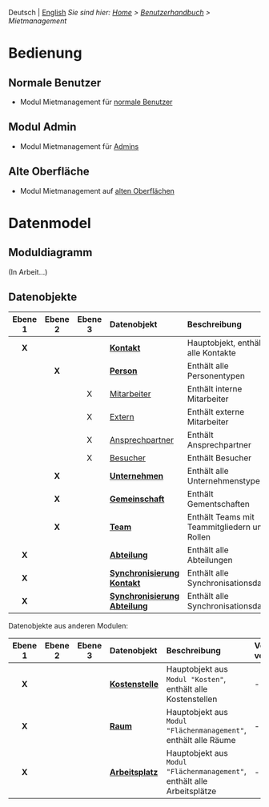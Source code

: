 <!-- TITLE: Mietmanagement -->
<!-- SUBTITLE: Mobul für Bearbeitung von Mietflächen, Mietverträge, Exposes etc. -->

Deutsch | [English](/en/modules/rentals)
*Sie sind hier: [Home](/home) > [Benutzerhandbuch](/de/user-guide) > Mietmanagement*

# Bedienung
## Normale Benutzer
* Modul Mietmanagement für [normale Benutzer](/de/modules/rentals/user)
## Modul Admin 
* Modul Mietmanagement für [Admins](de/modules/rentals/admin)
## Alte Oberfläche
* Modul Mietmanagement auf [alten Oberflächen](rentals/qooxdoo)

# Datenmodel
## Moduldiagramm
(In Arbeit...)
## Datenobjekte
| Ebene 1 | Ebene 2 | Ebene 3 | Datenobjekt                                                                                                                      | Beschreibung                                                           | Verebung von      | Code                                                   | Tabelle                              |
|:---------:|:---------:|:---------:|:-----------------------------------------------------------------------------------------------|:-------------------------------------------------------|:--------------------|:-----------------------------------------|:-----------------------------|
| **X**     |              |               | [**Kontakt**](/de/modules/datamodel/contacts/contact)                                              |  Hauptobjekt, enthält alle Kontakte                         | -                            | contacts.contact                                 | VISIONR.pv_cnt_contact   |
|               | **X**    |               | [**Person**](/de/modules/datamodel/contacts/person)                                                 |   Enthält alle Personentypen                                    | Kontakte.Kontakt  | contacts.person                                  | -                                        |
|               |              | X            | [Mitarbeiter](/de/modules/datamodel/contacts/employee)                                             |   Enthält interne Mitarbeiter                                    | Kontakte.Person    | contacts.person                                  | -                                        |
|               |              | X            | [Extern](/de/modules/datamodel/contacts/employee-external)                                       |   Enthält externe Mitarbeiter                                   | Kontakte.Person    | contacts.employee_external               | -                                        |
|               |              | X            | [Ansprechpartner](/de/modules/datamodel/contacts/contact-person)                            |   Enthält Ansprechpartner                                       | Kontakte.Person    | contacts.contact_person                     | -                                        |
|               |              | X            | [Besucher](/de/modules/datamodel/contacts/visitor)                                                       |   Enthält Besucher                                                   | Kontakte.Person    | contacts.visitor                                    | -                                        |
|               | **X**    |               | [**Unternehmen**](/de/modules/datamodel/contacts/company)                                  |    Enthält alle Unternehmenstypen                          | Kontakte.Kontakt  | contacts.company                               | -                                        |
|               | **X**    |               | [**Gemeinschaft**](/de/modules/datamodel/contacts/community)                               |    Enthält Gementschaften                                       | Kontakte.Kontakt  | contacts.community                            | -                                        |
|               | **X**    |               | [**Team**](/de/modules/datamodel/contacts/team-contact)                                          |    Enthält Teams mit Teammitgliedern und Rollen   | Kontakte.Kontakt  | contacts.person                                   | -                                        |
| **X**     |              |               | [**Abteilung**](/de/modules/datamodel/contacts/department)                                     |  Enthält alle Abteilungen                                         | -                            | contacts.department                           | VISIONR.pv_cnt_dep         |
| **X**     |              |               | [**Synchronisierung Kontakt**](/de/modules/datamodel/contacts/synchronization_contact)   |  Enthält alle Synchronisationsdaten           | -                            | contacts.synchronization_contact        | VISIONR.pv_cnt_synccon  |
| **X**     |              |               | [**Synchronisierung Abteilung**](/de/modules/datamodel/contacts/synchronization_department)   |  Enthält alle Synchronisationsdaten | -                            | contacts.synchronization_department | VISIONR.pv_cnt_syncdep |

Datenobjekte aus anderen Modulen:

| Ebene 1 | Ebene 2 | Ebene 3 | Datenobjekt                                                                                         | Beschreibung                                                                                                | Verebung von      | Code                                        | Tabelle                              |
|:---------:|:---------:|:---------:|:----------------------------------------------------------------------|:--------------------------------------------------------------------------------------|:--------------------|:---------------------------------|:----------------------------|
| **X**     |              |               | [**Kostenstelle**](/de/modules/datamodel/costs/cost-center)  |  Hauptobjekt aus `Modul "Kosten"`, enthält alle Kostenstellen                       | -                           | costs.cost_center                     | VISIONR.pv_cnt_contact  |
| **X**     |              |               | [**Raum**](/de/modules/datamodel/spaces/space)                    |  Hauptobjekt aus `Modul "Flächenmanagement"`, enthält alle Räume           | -                          | spaces.space                            | VISIONR.pv_spc_spc        |
| **X**     |              |               | [**Arbeitsplatz**](/de/modules/datamodel/spaces/workplace)  |  Hauptobjekt aus `Modul "Flächenmanagement"`, enthält alle Arbeitsplätze | -                          | spaces.workplace                     |  VISIONR.pv_spc_wplc     |